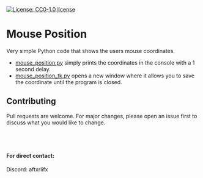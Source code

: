 [![License: CC0-1.0 license](https://img.shields.io/npm/l/badge-maker.svg)](http://creativecommons.org/publicdomain/zero/1.0/)

# Mouse Position
Very simple Python code that shows the users mouse coordinates.

- [mouse_position.py](https://github.com/its-Jaxx/Mouse-Position/blob/main/mouse_position.py) simply prints the coordinates in the console with a 1 second delay.
- [mouse_position_tk.py](https://github.com/its-Jaxx/Mouse-Position/blob/main/mouse_position_tk.py) opens a new window where it allows you to save the coordinate until the program is closed.

## Contributing
Pull requests are welcome. For major changes, please open an issue first to discuss what you would like to change.
<br><br><br><br>

#### For direct contact:
Discord: aftxrlifx
